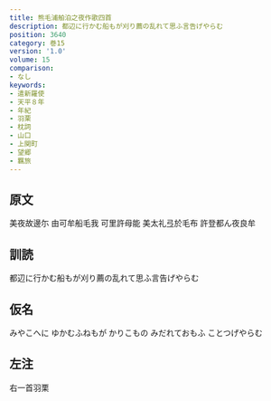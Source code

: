 ```yaml
---
title: 熊毛浦舶泊之夜作歌四首
description: 都辺に行かむ船もが刈り薦の乱れて思ふ言告げやらむ
position: 3640
category: 巻15
version: '1.0'
volume: 15
comparison:
- なし
keywords:
- 遣新羅使
- 天平８年
- 年紀
- 羽栗
- 枕詞
- 山口
- 上関町
- 望郷
- 羈旅
---
```


## 原文

美夜故邊尓 由可牟船毛我 可里許母能 美太礼弖於毛布 許登都ん夜良牟

## 訓読

都辺に行かむ船もが刈り薦の乱れて思ふ言告げやらむ

## 仮名

みやこへに ゆかむふねもが かりこもの みだれておもふ ことつげやらむ

## 左注

右一首羽栗
